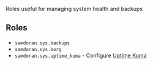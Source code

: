 Roles useful for managing system health and backups

## Roles ##

- `samdoran.sys.backups`
- `samdoran.sys.borg`
- `samdoran.sys.uptime_kuma` - Configure [Uptime Kuma][]


[Uptime Kuma]: https://github.com/louislam/uptime-kuma
